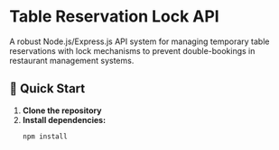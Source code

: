 # Table Reservation Lock API

A robust Node.js/Express.js API system for managing temporary table reservations with lock mechanisms to prevent double-bookings in restaurant management systems.

## 🚀 Quick Start

1. **Clone the repository**
2. **Install dependencies:**
   ```bash
   npm install